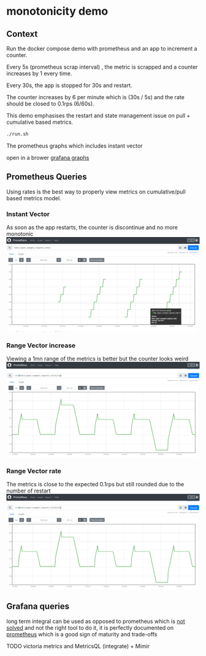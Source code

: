 # monotonicity demo

## Context
Run the docker compose demo with prometheus and an app to increment a counter.

Every 5s (prometheus scrap interval) , the metric is scrapped and a counter increases by 1 every time.

Every 30s, the app is stopped for 30s and restart.

The counter increases by 6 per minute which is (30s / 5s) and the rate should be closed to 0.1rps (6/60s).

This demo emphasises the restart and state management issue on pull + cumulative based metrics.

```bash
./run.sh
```

The prometheus graphs which includes instant vector

open in a brower [grafana graphs](http://localhost:3000/d/f121c72d-d858-44bc-9a1e-adf869509b38/monotonicity?orgId=1)

## Prometheus Queries

Using rates is the best way to properly view metrics on cumulative/pull based metrics model.

### Instant Vector
As soon as the app restarts, the counter is discontinue and no more monotonic
![Instant Vector](./prometheus.png)

### Range Vector increase
Viewing a 1mn range of the metrics is better but the counter looks weird 
![Range Vector increase](./prometheus_rate.png)

### Range Vector rate
The metrics is close to the expected 0.1rps but still rounded due to the number of restart
![Range Vector rate](./prometheus_rate.png)

## Grafana queries

long term integral can be used as opposed to prometheus which is [not solved](https://github.com/prometheus/prometheus/issues/1335) and not the right tool to do it, it is perfectly documented on [prometheus](https://prometheus.io/docs/introduction/comparison/#summary) which is a good sign of maturity and trade-offs

TODO victoria metrics and MetricsQL (integrate) + Mimir